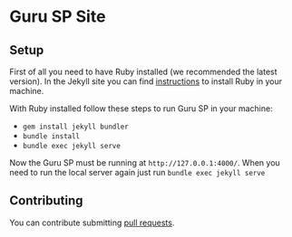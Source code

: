 # Guru SP Site

## Setup

First of all you need to have Ruby installed (we recommended the latest version). In the Jekyll site you can find [instructions](https://jekyllrb.com/docs/installation/) to install Ruby in your machine.

With Ruby installed follow these steps to run Guru SP in your machine:

* `gem install jekyll bundler`
* `bundle install`
* `bundle exec jekyll serve`

Now the Guru SP must be running at `http://127.0.0.1:4000/`. When you need to run the local server again just run `bundle exec jekyll serve`

## Contributing

You can contribute submitting [pull requests](https://github.com/guru-sp/guru-sp-static-site/pulls).